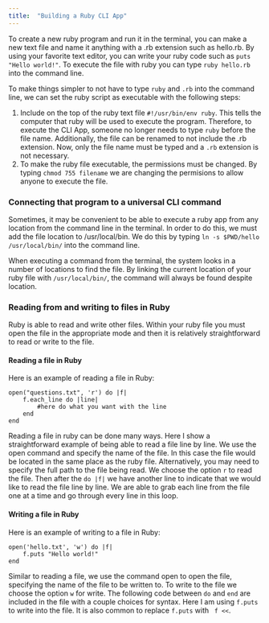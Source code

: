 ```yaml
---
title:  "Building a Ruby CLI App"
---
```


To create a new ruby program and run it in the terminal, you can make a new text file and name it anything with a .rb extension such as hello.rb. By using your favorite text editor, you can write your ruby code such as ```puts "Hello world!"```. To execute the file with ruby you can type ```ruby hello.rb``` into the command line.

To make things simpler to not have to type ```ruby``` and ```.rb``` into the command line, we can set the ruby script as executable with the following steps:

1. Include on the top of the ruby text file ```#!/usr/bin/env ruby```. This tells the computer that ruby will be used to execute the program. Therefore, to execute the CLI App, someone no longer needs to type ```ruby``` before the file name. Additionally, the file can be renamed to not include the .rb extension. Now, only the file name must be typed and a ```.rb``` extension is not necessary.
2. To make the ruby file executable, the permissions must be changed. By typing ```chmod 755 filename``` we are changing the permisions to allow anyone to execute the file.


### Connecting that program to a universal CLI command

Sometimes, it may be convenient to be able to execute a ruby app from any location from the command line in the terminal. In order to do this, we must add the file location to /usr/local/bin. We do this by typing ```ln -s $PWD/hello /usr/local/bin/``` into the command line.

When executing a command from the terminal, the system looks in a number of locations to find the file. By linking the current location of your ruby file with ```/usr/local/bin/```, the command will always be found despite location.

### Reading from and writing to files in Ruby

Ruby is able to read and write other files. Within your ruby file you must open the file in the appropriate mode and then it is relatively straightforward to read or write to the file.

#### Reading a file in Ruby

Here is an example of reading a file in Ruby:

	open("questions.txt", 'r') do |f|
		f.each_line do |line|
	  		#here do what you want with the line
		end
	end

Reading a file in ruby can be done many ways. Here I show a straightforward example of being able to read a file line by line. We use the open command and specify the name of the file. In this case the file would be located in the same place as the ruby file. Alternatively, you may need to specify the full path to the file being read. We choose the option ```r``` to read the file. Then after the ```do |f|``` we have another line to indicate that we would like to read the file line by line. We are able to grab each line from the file one at a time and go through every line in this loop.

#### Writing a file in Ruby

Here is an example of writing to a file in Ruby:

	open('hello.txt', 'w') do |f|
		f.puts "Hello world!"
	end

Similar to reading a file, we use the command open to open the file, specifying the name of the file to be written to. To write to the file we choose the option ```w``` for write. The following code between ```do``` and ```end``` are included in the file with a couple choices for syntax. Here I am using ```f.puts``` to write into the file. It is also common to replace ```f.puts``` with ``` f <<```.